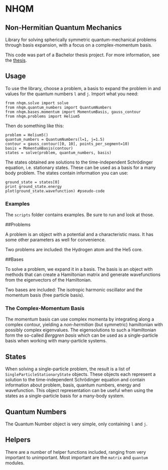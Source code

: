# NHQM
## Non-Hermitian Quantum Mechanics
Library for solving spherically symmetric quantum-mechanical problems through
basis expansion, with a focus on a complex-momentum basis.

This code was part of a Bachelor thesis project. For more information, see the [thesis](http://publications.lib.chalmers.se/records/fulltext/179709/179709.pdf).

## Usage

To use the library, choose a problem, a basis to expand the problem in and values for the quantum numbers `l` and `j`. Import what you need:

    from nhqm.solve import solve
    from nhqm.quantum_numbers import QuantumNumbers
    from nhqm.bases.momentum import MomentumBasis, gauss_contour
    from nhqm.problems import Helium5

Then do something like this:

    problem = Helium5()
    quantum_numbers = QuantumNumbers(l=1, j=1.5)
    contour = gauss_contour([0, 10], points_per_segment=10)
    basis = MomentumBasis(contour)
    states = solve(problem, quantum_numbers, basis)

The states obtained are solutions to the time-independent Schrödinger equation, i.e. stationary states. These can be used as a basis for a many body problem. The states contain information you can use:

    ground_state = states[0]
    print ground_state.energy
    plot(ground_state.wavefunction) #pseudo-code

### Examples
The `scripts` folder contains examples. Be sure to run and look at those. 

##Problems

A problem is an object with a potential and a characteristic mass. It has some other parameters as well for convenience.
 
Two problems are included: the Hydrogen atom and the He5 core.
 
##Bases

To solve a problem, we expand it in a basis. The basis is an object with methods that can create a Hamiltonian matrix and generate wavefunctions from the eigenvectors of the Hamiltonian.

Two bases are included: The isotropic harmonic oscillator and the momentum basis (free particle basis).

### The Complex-Momentum Basis

The momentum basis can use complex momenta by integrating along a complex contour, yielding a _non-hermitian_ (but symmetric) hamiltonian with possibly complex eigenvalues. The eigensolutions to such a Hamiltonian form the so-called _Berggren basis_ which can be used as a single-particle basis when working with many-particle systems.

## States

When solving a single-particle problem, the result is a list of `SingleParticleStationaryState` objects. These objects each represent a solution to the time-independent Schrödinger equation and contain information about problem, basis, quantum numbers, energy and wavefunction. This object representation can be useful when using the states as a single-particle basis for a many-body system.

## Quantum Numbers

The Quantum Number object is very simple, only containing `l` and `j`.

## Helpers

There are a number of helper functions included, ranging from very important to unimportant. Most important are the `matrix` and `quantum` modules.
